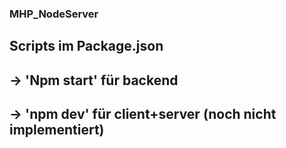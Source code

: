 ### MHP_NodeServer

## Scripts im Package.json

## -> 'Npm start' für backend

## -> 'npm dev' für client+server (noch nicht implementiert)
